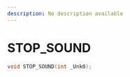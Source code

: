 ```yaml
---
description: No description available 
---
```


# STOP_SOUND

```cpp
void STOP_SOUND(int _Unk0);
```